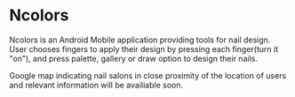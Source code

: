 # Ncolors  
Ncolors is an Android Mobile application providing tools for nail design.  
User chooses fingers to apply their design by pressing each finger(turn it "on"), and press palette, gallery or draw option to design their nails.

Google map indicating nail salons in close proximity of the location of users and relevant information will be availiable soon.



